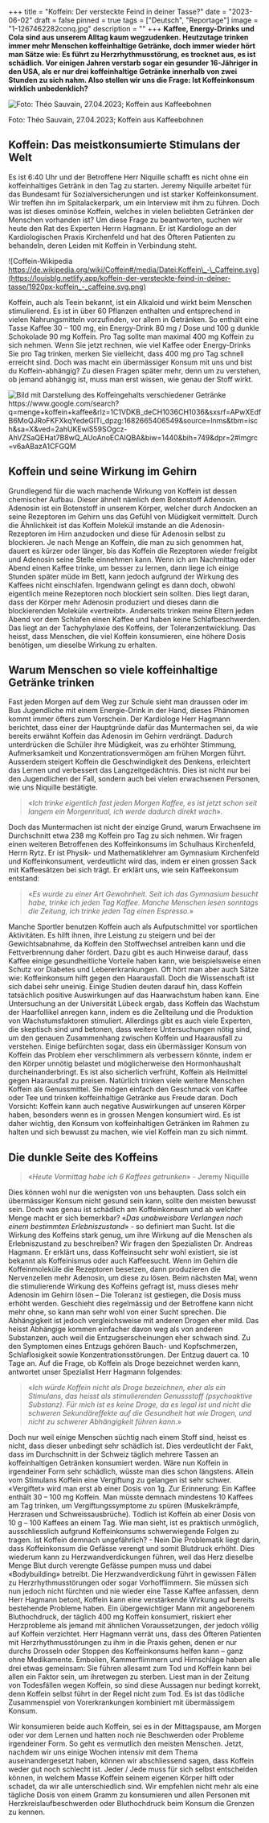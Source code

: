 +++
title = "Koffein: Der versteckte Feind in deiner Tasse?"
date = "2023-06-02"
draft = false
pinned = true
tags = ["Deutsch", "Reportage"]
image = "1-1267462282conq.jpg"
description = ""
+++
**Kaffee, Energy-Drinks und Cola sind aus unserem Alltag kaum wegzudenken. Heutzutage trinken immer mehr Menschen koffeinhaltige Getränke, doch immer wieder hört man Sätze wie: Es führt zu Herzrhythmusstörung, es trocknet aus, es ist schädlich. Vor einigen Jahren verstarb sogar ein gesunder 16-Jähriger in den USA, als er nur drei koffeinhaltige Getränke innerhalb von zwei Stunden zu sich nahm. Also stellen wir uns die Frage: Ist Koffeinkonsum wirklich unbedenklich?**

![Foto: Théo Sauvain, 27.04.2023; Koffein aus Kaffeebohnen ](https://louisblg.netlify.app/koffein-der-versteckte-feind-in-deiner-tasse/whatsapp-bild-2023-04-27-um-22.47.37.jpg)

Foto: Théo Sauvain, 27.04.2023; Koffein aus Kaffeebohnen

## **Koffein: Das meistkonsumierte Stimulans der Welt**

Es ist 6:40 Uhr und der Betroffene Herr Niquille schafft es nicht ohne ein koffeinhaltiges Getränk in den Tag zu starten. Jeremy Niquille arbeitet für das Bundesamt für Sozialversicherungen und ist starker Koffeinkonsument. Wir treffen ihn im Spitalackerpark, um ein Interview mit ihm zu führen. Doch was ist dieses ominöse Koffein, welches in vielen beliebten Getränken der Menschen vorhanden ist? Um diese Frage zu beantworten, suchen wir heute den Rat des Experten Herrn Hagmann. Er ist Kardiologe an der Kardiologischen Praxis Kirchenfeld und hat des Öfteren Patienten zu behandeln, deren Leiden mit Koffein in Verbindung steht.

![Coffein-Wikipedia https://de.wikipedia.org/wiki/Coffein#/media/Datei:Koffein\_-\_Caffeine.svg](https://louisblg.netlify.app/koffein-der-versteckte-feind-in-deiner-tasse/1920px-koffein_-_caffeine.svg.png)



Koffein, auch als Teein bekannt, ist ein Alkaloid und wirkt beim Menschen stimulierend. Es ist in über 60 Pflanzen enthalten und entsprechend in vielen Nahrungsmitteln vorzufinden, vor allem in Getränken. So enthält eine Tasse Kaffee 30 – 100 mg, ein Energy-Drink 80 mg / Dose und 100 g dunkle Schokolade 90 mg Koffein. Pro Tag sollte man maximal 400 mg Koffein zu sich nehmen. Wenn Sie jetzt rechnen, wie viel Kaffee oder Energy-Drinks Sie pro Tag trinken, merken Sie vielleicht, dass 400 mg pro Tag schnell erreicht sind. Doch was macht ein übermässiger Konsum mit uns und bist du Koffein-abhängig? Zu diesen Fragen später mehr, denn um zu verstehen, ob jemand abhängig ist, muss man erst wissen, wie genau der Stoff wirkt.

![Bild mit Darstellung des Koffeingehalts verschiedener Getränke https://www.google.com/search?q=menge+koffein+kaffee&rlz=1C1VDKB_deCH1036CH1036&sxsrf=APwXEdfB6MoQJRoFKFXkqYedeGITi_dpzg:1682665406549&source=lnms&tbm=isch&sa=X&ved=2ahUKEwiS59SOgcz-AhVZSaQEHat7B8wQ_AUoAnoECAIQBA&biw=1440&bih=749&dpr=2#imgrc=v6aABazA1CFGQM ](https://theoblog.netlify.app/koffein-der-versteckte-feind-in-deiner-tasse/infografik-koffeingehalt.jpg)



## **Koffein und seine Wirkung im Gehirn**

Grundlegend für die wach machende Wirkung von Koffein ist dessen chemischer Aufbau. Dieser ähnelt nämlich dem Botenstoff Adenosin. Adenosin ist ein Botenstoff in unserem Körper, welcher durch Andocken an seine Rezeptoren im Gehirn uns das Gefühl von Müdigkeit vermittelt. Durch die Ähnlichkeit ist das Koffein Molekül imstande an die Adenosin-Rezeptoren im Hirn anzudocken und diese für Adenosin selbst zu blockieren. Je nach Menge an Koffein, die man zu sich genommen hat, dauert es kürzer oder länger, bis das Koffein die Rezeptoren wieder freigibt und Adenosin seine Stelle einnehmen kann. Wenn ich am Nachmittag oder Abend einen Kaffee trinke, um besser zu lernen, dann liege ich einige Stunden später müde im Bett, kann jedoch aufgrund der Wirkung des Kaffees nicht einschlafen. Irgendwann gelingt es dann doch, obwohl eigentlich meine Rezeptoren noch blockiert sein sollten. Dies liegt daran, dass der Körper mehr Adenosin produziert und dieses dann die blockierenden Moleküle «vertreibt». Anderseits trinken meine Eltern jeden Abend vor dem Schlafen einen Kaffee und haben keine Schlafbeschwerden. Das liegt an der Tachyphylaxie des Koffeins, der Toleranzentwicklung. Das heisst, dass Menschen, die viel Koffein konsumieren, eine höhere Dosis benötigen, um dieselbe Wirkung zu erhalten.

## **Warum Menschen so viele koffeinhaltige Getränke trinken**

Fast jeden Morgen auf dem Weg zur Schule sieht man draussen oder im Bus Jugendliche mit einem Energie-Drink in der Hand, dieses Phänomen kommt immer öfters zum Vorschein. Der Kardiologe Herr Hagmann berichtet, dass einer der Hauptgründe dafür das Muntermachen sei, da wie bereits erwähnt Koffein das Adenosin im Gehirn verdrängt. Dadurch unterdrücken die Schüler ihre Müdigkeit, was zu erhöhter Stimmung, Aufmerksamkeit und Konzentrationsvermögen am frühen Morgen führt. Ausserdem steigert Koffein die Geschwindigkeit des Denkens, erleichtert das Lernen und verbessert das Langzeitgedächtnis. Dies ist nicht nur bei den Jugendlichen der Fall, sondern auch bei vielen erwachsenen Personen, wie uns Niquille bestätigte.

> «*Ich trinke eigentlich fast jeden Morgen Kaffee, es ist jetzt schon seit langem ein Morgenritual, ich werde dadurch direkt wach*».

Doch das Muntermachen ist nicht der einzige Grund, warum Erwachsene im Durchschnitt etwa 238 mg Koffein pro Tag zu sich nehmen. Wir fragen einen weiteren Betroffenen des Koffeinkonsums im Schulhaus Kirchenfeld, Herrn Rytz. Er ist Physik- und Mathematiklehrer am Gymnasium Kirchenfeld und Koffeinkonsument, verdeutlicht wird das, indem er einen grossen Sack mit Kaffeesätzen bei sich trägt. Er erklärt uns, wie sein Kaffeekonsum entstand:

> «*Es wurde zu einer Art Gewohnheit. Seit ich das Gymnasium besucht habe, trinke ich jeden Tag Kaffee. Manche Menschen lesen sonntags die Zeitung, ich trinke jeden Tag einen Espresso.*»

Manche Sportler benutzen Koffein auch als Aufputschmittel vor sportlichen Aktivitäten. Es hilft ihnen, ihre Leistung zu steigern und bei der Gewichtsabnahme, da Koffein den Stoffwechsel antreiben kann und die Fettverbrennung daher fördert. Dazu gibt es auch Hinweise darauf, dass Kaffee einige gesundheitliche Vorteile haben kann, wie beispielsweise einen Schutz vor Diabetes und Lebererkrankungen. Oft hört man aber auch Sätze wie: Koffeinkonsum hilft gegen den Haarausfall. Doch die Wissenschaft ist sich dabei sehr uneinig. Einige Studien deuten darauf hin, dass Koffein tatsächlich positive Auswirkungen auf das Haarwachstum haben kann. Eine Untersuchung an der Universität Lübeck ergab, dass Koffein das Wachstum der Haarfollikel anregen kann, indem es die Zellteilung und die Produktion von Wachstumsfaktoren stimuliert. Allerdings gibt es auch viele Experten, die skeptisch sind und betonen, dass weitere Untersuchungen nötig sind, um den genauen Zusammenhang zwischen Koffein und Haarausfall zu verstehen. Einige befürchten sogar, dass ein übermässiger Konsum von Koffein das Problem eher verschlimmern als verbessern könnte, indem er den Körper unnötig belastet und möglicherweise den Hormonhaushalt durcheinanderbringt. Es ist also sicherlich verfrüht, Koffein als Heilmittel gegen Haarausfall zu preisen. Natürlich trinken viele weitere Menschen Koffein als Genussmittel. Sie mögen einfach den Geschmack von Kaffee oder Tee und trinken koffeinhaltige Getränke aus Freude daran. Doch Vorsicht: Koffein kann auch negative Auswirkungen auf unseren Körper haben, besonders wenn es in grossen Mengen konsumiert wird. Es ist daher wichtig, den Konsum von koffeinhaltigen Getränken im Rahmen zu halten und sich bewusst zu machen, wie viel Koffein man zu sich nimmt.

## **Die dunkle Seite des Koffeins**

> «*Heute Vormittag habe ich 6 Kaffees getrunken*» - Jeremy Niquille

Dies können wohl nur die wenigsten von uns behaupten. Dass solch ein übermässiger Konsum nicht gesund sein kann, sollte den meisten bewusst sein. Doch was genau ist schädlich am Koffeinkonsum und ab welcher Menge macht er sich bemerkbar? «*Das unabweisbare Verlangen nach einem bestimmten Erlebniszustand*» - so definiert man Sucht. Ist die Wirkung des Koffeins stark genug, um ihre Wirkung auf die Menschen als Erlebniszustand zu beschreiben? Wir fragen den Spezialisten Dr. Andreas Hagmann. Er erklärt uns, dass Koffeinsucht sehr wohl existiert, sie ist bekannt als Koffeinismus oder auch Kaffeesucht. Wenn im Gehirn die Koffeinmoleküle die Rezeptoren besetzen, dann produzieren die Nervenzellen mehr Adenosin, um diese zu lösen. Beim nächsten Mal, wenn die stimulierende Wirkung des Koffeins gefragt ist, muss dieses mehr Adenosin im Gehirn lösen – Die Toleranz ist gestiegen, die Dosis muss erhöht werden. Geschieht dies regelmässig und der Betroffene kann nicht mehr ohne, so kann man sehr wohl von einer Sucht sprechen. Die Abhängigkeit ist jedoch vergleichsweise mit anderen Drogen eher mild. Das heisst Abhängige kommen einfacher davon weg als von anderen Substanzen, auch weil die Entzugserscheinungen eher schwach sind. Zu den Symptomen eines Entzugs gehören Bauch- und Kopfschmerzen, Schlaflosigkeit sowie Konzentrationsstörungen. Der Entzug dauert ca. 10 Tage an. Auf die Frage, ob Koffein als Droge bezeichnet werden kann, antwortet unser Spezialist Herr Hagmann folgendes:

> «*Ich würde Koffein nicht als Droge bezeichnen, eher als ein Stimulans, das heisst als stimulierenden Genussstoff (psychoaktive Substanz). Für mich ist es keine Droge, da es legal ist und nicht die schweren Sekundäreffekte auf die Gesundheit hat wie Drogen, und nicht zu schwerer Abhängigkeit führen kann.*»

Doch nur weil einige Menschen süchtig nach einem Stoff sind, heisst es nicht, dass dieser unbedingt sehr schädlich ist. Dies verdeutlicht der Fakt, dass im Durchschnitt in der Schweiz täglich mehrere Tassen an koffeinhaltigen Getränken konsumiert werden. Wäre nun Koffein in irgendeiner Form sehr schädlich, wüsste man dies schon längstens. Allein vom Stimulans Koffein eine Vergiftung zu gelangen ist sehr schwer. «Vergiftet» wird man erst ab einer Dosis von 1g. Zur Erinnerung: Ein Kaffee enthält 30 – 100 mg Koffein. Man müsste demnach mindestens 10 Kaffees am Tag trinken, um Vergiftungssymptome zu spüren (Muskelkrämpfe, Herzrasen und Schweissausbrüche). Tödlich ist Koffein ab einer Dosis von 10 g – 100 Kaffees an einem Tag. Wie man sieht, ist es praktisch unmöglich, ausschliesslich aufgrund Koffeinkonsums schwerwiegende Folgen zu tragen. Ist Koffein demnach ungefährlich? - Nein Die Problematik liegt darin, dass Koffeinkonsum die Gefässe verengt und somit Blutdruck erhöht. Dies wiederum kann zu Herzwandverdickungen führen, weil das Herz dieselbe Menge Blut durch verengte Gefässe pumpen muss und dabei «Bodybuilding» betreibt. Die Herzwandverdickung führt in gewissen Fällen zu Herzrhythmusstörungen oder sogar Vorhofflimmern. Sie müssen sich nun jedoch nicht fürchten und nie wieder eine Tasse Kaffee anfassen, denn Herr Hagmann betont, Koffein kann eine verstärkende Wirkung auf bereits bestehende Probleme haben. Ein übergewichtiger Mann mit angeborenem Bluthochdruck, der täglich 400 mg Koffein konsumiert, riskiert eher Herzprobleme als jemand mit ähnlichen Voraussetzungen, der jedoch völlig auf Koffein verzichtet. Herr Hagmann verrät uns, dass des Öfteren Patienten mit Herzrhythmusstörungen zu ihm in die Praxis gehen, denen er nur durchs Drosseln oder Stoppen des Koffeinkonsums helfen kann – ganz ohne Medikamente. Embolien, Kammerflimmern und Hirnschläge haben alle drei etwas gemeinsam: Sie führen allesamt zum Tod und Koffein kann bei allen ein Faktor sein, um ihretwegen zu sterben. Liest man in der Zeitung von Todesfällen wegen Koffein, so sind diese Aussagen nur bedingt korrekt, denn Koffein selbst führt in der Regel nicht zum Tod. Es ist das tödliche Zusammenspiel von Vorerkrankungen kombiniert mit übermässigem Konsum.

Wir konsumieren beide auch Koffein, sei es in der Mittagspause, am Morgen oder vor dem Lernen und hatten noch nie Beschwerden oder Probleme irgendeiner Form. So geht es vermutlich den meisten Menschen. Jetzt, nachdem wir uns einige Wochen intensiv mit dem Thema auseinandergesetzt haben, können wir abschliessend sagen, dass Koffein weder gut noch schlecht ist. Jeder / Jede muss für sich selbst entscheiden können, in welchem Masse Koffein seinem eigenen Körper hilft oder schadet, da wir alle unterschiedlich sind. Wir empfehlen nicht mehr als eine tägliche Dosis von einem Gramm zu konsumieren und allen Personen mit Herzkreislaufbeschwerden oder Bluthochdruck beim Konsum die Grenzen zu kennen.